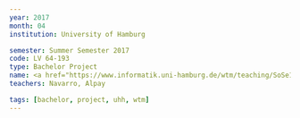 ```yaml
---
year: 2017
month: 04
institution: University of Hamburg

semester: Summer Semester 2017
code: LV 64-193
type: Bachelor Project
name: <a href="https://www.informatik.uni-hamburg.de/wtm/teaching/SoSe17_BRobots_Pj.shtml" title="Details">Bio-inspirierte Roboter</a>
teachers: Navarro, Alpay

tags: [bachelor, project, uhh, wtm]
---
```

